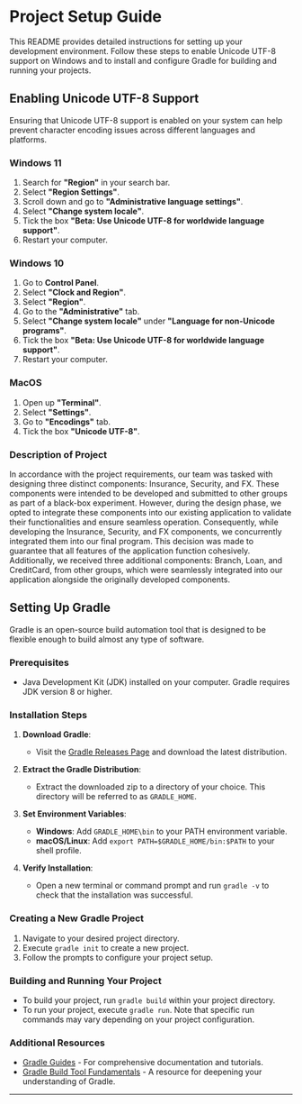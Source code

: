 # Project Setup Guide

This README provides detailed instructions for setting up your development environment. Follow these steps to enable Unicode UTF-8 support on Windows and to install and configure Gradle for building and running your projects.

## Enabling Unicode UTF-8 Support

Ensuring that Unicode UTF-8 support is enabled on your system can help prevent character encoding issues across different languages and platforms.

### Windows 11

1. Search for **"Region"** in your search bar.
2. Select **"Region Settings"**.
3. Scroll down and go to **"Administrative language settings"**.
4. Select **"Change system locale"**.
5. Tick the box **"Beta: Use Unicode UTF-8 for worldwide language support"**.
6. Restart your computer.

### Windows 10

1. Go to **Control Panel**.
2. Select **"Clock and Region"**.
3. Select **"Region"**.
4. Go to the **"Administrative"** tab.
5. Select **"Change system locale"** under **"Language for non-Unicode programs"**.
6. Tick the box **"Beta: Use Unicode UTF-8 for worldwide language support"**.
7. Restart your computer.

### MacOS

1. Open up **"Terminal"**.
2. Select **"Settings"**.
3. Go to **"Encodings"** tab.
4. Tick the box **"Unicode UTF-8"**.

### Description of Project

In accordance with the project requirements, our team was tasked with designing three distinct components: Insurance, Security, and FX. These components were intended to be developed and submitted to other groups as part of a black-box experiment. However, during the design phase, we opted to integrate these components into our existing application to validate their functionalities and ensure seamless operation. Consequently, while developing the Insurance, Security, and FX components, we concurrently integrated them into our final program. This decision was made to guarantee that all features of the application function cohesively. Additionally, we received three additional components: Branch, Loan, and CreditCard, from other groups, which were seamlessly integrated into our application alongside the originally developed components.

## Setting Up Gradle

Gradle is an open-source build automation tool that is designed to be flexible enough to build almost any type of software.

### Prerequisites

- Java Development Kit (JDK) installed on your computer. Gradle requires JDK version 8 or higher.

### Installation Steps

1. **Download Gradle**:
   - Visit the [Gradle Releases Page](https://gradle.org/releases/) and download the latest distribution.

2. **Extract the Gradle Distribution**:
   - Extract the downloaded zip to a directory of your choice. This directory will be referred to as `GRADLE_HOME`.

3. **Set Environment Variables**:
   - **Windows**: Add `GRADLE_HOME\bin` to your PATH environment variable.
   - **macOS/Linux**: Add `export PATH=$GRADLE_HOME/bin:$PATH` to your shell profile.

4. **Verify Installation**:
   - Open a new terminal or command prompt and run `gradle -v` to check that the installation was successful.

### Creating a New Gradle Project

1. Navigate to your desired project directory.
2. Execute `gradle init` to create a new project.
3. Follow the prompts to configure your project setup.

### Building and Running Your Project

- To build your project, run `gradle build` within your project directory.
- To run your project, execute `gradle run`. Note that specific run commands may vary depending on your project configuration.

### Additional Resources

- [Gradle Guides](https://gradle.org/guides/) - For comprehensive documentation and tutorials.
- [Gradle Build Tool Fundamentals](https://learning.oreilly.com/library/view/gradle-build-tool/9780134757478/) - A resource for deepening your understanding of Gradle.

---
